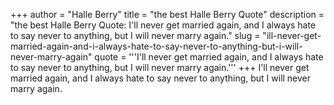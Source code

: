 +++
author = "Halle Berry"
title = "the best Halle Berry Quote"
description = "the best Halle Berry Quote: I'll never get married again, and I always hate to say never to anything, but I will never marry again."
slug = "ill-never-get-married-again-and-i-always-hate-to-say-never-to-anything-but-i-will-never-marry-again"
quote = '''I'll never get married again, and I always hate to say never to anything, but I will never marry again.'''
+++
I'll never get married again, and I always hate to say never to anything, but I will never marry again.
